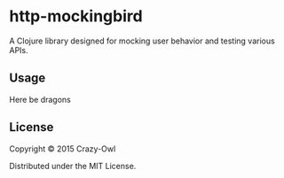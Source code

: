 # http-mockingbird

A Clojure library designed for mocking user behavior and testing various APIs.

## Usage

Here be dragons

## License

Copyright © 2015 Crazy-Owl

Distributed under the MIT License.
